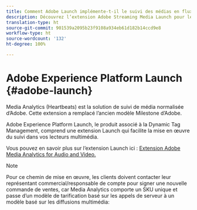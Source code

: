 ```yaml
---
title: Comment Adobe Launch implémente-t-il le suivi des médias en flux continu ?
description: Découvrez l’extension Adobe Streaming Media Launch pour les médias en flux continu.
translation-type: ht
source-git-commit: 901539a2095b23f9108a934eb61d182b14ccd9e8
workflow-type: ht
source-wordcount: '132'
ht-degree: 100%

---
```



# Adobe Experience Platform Launch {#adobe-launch}

Media Analytics (Heartbeats) est la solution de suivi de média normalisée d’Adobe. Cette extension a remplacé l’ancien modèle Milestone d’Adobe.

Adobe Experience Platform Launch, le produit associé à la Dynamic Tag Management, comprend une extension Launch qui facilite la mise en œuvre du suivi dans vos lecteurs multimédia.

Vous pouvez en savoir plus sur l’extension Launch ici : [Extension Adobe Media Analytics for Audio and Video.](https://docs.adobe.com/content/help/fr-FR/launch/using/extensions-ref/adobe-extension/media-analytics-extension/overview.html)

>[!NOTE]
>
>Pour ce chemin de mise en œuvre, les clients doivent contacter leur représentant commercial/responsable de compte pour signer une nouvelle commande de ventes, car Media Analytics comporte un SKU unique et passe d’un modèle de tarification basé sur les appels de serveur à un modèle basé sur les diffusions multimédia:
